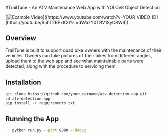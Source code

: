 #TrailTune - An ATV Maintenance Web App with YOLOv8 Object Detection

[![Example Video]([https://example.com/path/to/video-thumbnail.jpg](https://drive.google.com/file/d/1fKgBdunQPeGuC00NppMeozx90MxTv2A_/view?usp=sharing))]([https://www.youtube.com/watch?v=YOUR_VIDEO_ID](https://youtu.be/RnhT2BPxIC0?si=dWazY0TBV1SyCBW8))

## Overview

TrailTune is built to support quad bike owners with the maintenance of their vehicles. Owners can take pictures of their bikes from different angles, upload them to the web app and see what maintainable parts were detected, along with the procedure to servicing them.

## Installation

```bash
git clone https://github.com/yourusername/atv-detection-app.git
cd atv-detection-app
pip install -r requirements.txt
```
## Running the App

```bash
   python run.py --port 8080 --debug
```
